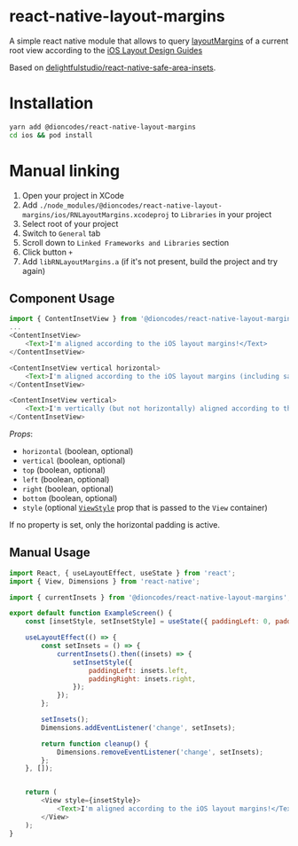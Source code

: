 # react-native-layout-margins

A simple react native module that allows to query [layoutMargins](https://developer.apple.com/documentation/uikit/uiview/1622651-layoutmarginsguide) of a current root view according to the [iOS Layout Design Guides](https://developer.apple.com/design/human-interface-guidelines/ios/visual-design/adaptivity-and-layout/)

Based on [delightfulstudio/react-native-safe-area-insets](https://github.com/DelightfulStudio/react-native-safe-area-insets).

# Installation

```sh
yarn add @dioncodes/react-native-layout-margins
cd ios && pod install
```

# Manual linking
1. Open your project in XCode
1. Add `./node_modules/@dioncodes/react-native-layout-margins/ios/RNLayoutMargins.xcodeproj` to `Libraries` in your project
1. Select root of your project
1. Switch to `General` tab
1. Scroll down to `Linked Frameworks and Libraries` section
1. Click button `+`
1. Add `libRNLayoutMargins.a` (if it's not present, build the project and try again)

## Component Usage

```javascript
import { ContentInsetView } from '@dioncodes/react-native-layout-margins';
...
<ContentInsetView>
	<Text>I'm aligned according to the iOS layout margins!</Text>
</ContentInsetView>
```

```javascript
<ContentInsetView vertical horizontal>
	<Text>I'm aligned according to the iOS layout margins (including safe area), vertically and horizontally.</Text>
</ContentInsetView>
```

```javascript
<ContentInsetView vertical>
	<Text>I'm vertically (but not horizontally) aligned according to the iOS layout margins (including safe area).</Text>
</ContentInsetView>
```

*Props*:

* `horizontal` (boolean, optional)
* `vertical` (boolean, optional)
* `top` (boolean, optional)
* `left` (boolean, optional)
* `right` (boolean, optional)
* `bottom` (boolean, optional)
* `style` (optional [`ViewStyle`](https://reactnative.dev/docs/view-style-props) prop that is passed to the `View` container)

If no property is set, only the horizontal padding is active.

## Manual Usage

```javascript
import React, { useLayoutEffect, useState } from 'react';
import { View, Dimensions } from 'react-native';

import { currentInsets } from '@dioncodes/react-native-layout-margins';

export default function ExampleScreen() {
	const [insetStyle, setInsetStyle] = useState({ paddingLeft: 0, paddingRight: 0 });

	useLayoutEffect(() => {
		const setInsets = () => {
			currentInsets().then((insets) => {
				setInsetStyle({
					paddingLeft: insets.left,
					paddingRight: insets.right,
				});
			});
		};

		setInsets();
		Dimensions.addEventListener('change', setInsets);

		return function cleanup() {
			Dimensions.removeEventListener('change', setInsets);
		};
	}, []);


	return (
		<View style={insetStyle}>
			<Text>I'm aligned according to the iOS layout margins!</Text>
		</View>
	);
}
```
